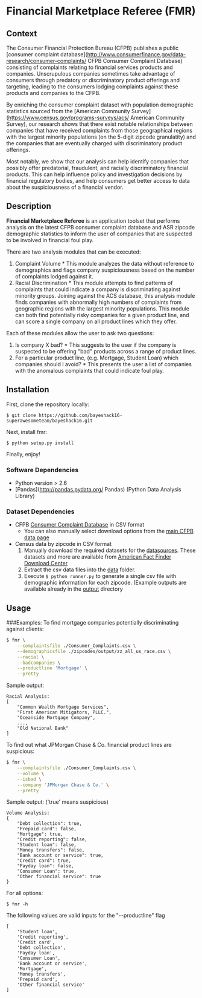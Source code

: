 # Financial Marketplace Referee (FMR)

## Context

The Consumer Financial Protection Bureau (CFPB) publishes a public [consumer complaint database](http://www.consumerfinance.gov/data-research/consumer-complaints/ CFPB Consumer Complaint Database) consisting of complaints relating to financial services products and companies. Unscrupulous companies sometimes take advantage of consumers through predatory or discriminatory product offerings and targeting, leading to the consumers lodging complaints against these products and companies to the CFPB. <p>

By enriching the consumer complaint dataset with population demographic statistics sourced from the [American Community Survey](https://www.census.gov/programs-surveys/acs/ American Community Survey), our research shows that there exist notable relationships between companies that have received complaints from those geographical regions with the largest minority populations (on the 5-digit zipcode granulatity) and the companies that are eventually charged with discriminatory product offerings. <p>

Most notably, we show that our analysis can help identify companies that possibly offer predatorial, fraudulent, and racially discriminatory financial products. This can help influence policy and investigation decisions by financial regulatory bodies, and help consumers get better access to data about the suspiciousness of a financial vendor.<p>

## Description

**__Financial Marketplace Referee__** is an application toolset that performs analysis on the latest CFPB consumer complaint database and ASR zipcode demographic statistics to inform the user of companies that are suspected to be involved in financial foul play.

There are two analysis modules that can be executed:
  1. Complaint Volume
    * This module analyzes the data without reference to demographics and flags company suspiciousness based on the number of complaints lodged against it.
  2. Racial Discrimination
    * This module attempts to find patterns of complaints that could indicate a company is discriminating against minority groups. Joining against the ACS database, this analysis module finds companies with abnormally high numbers of complaints from geographic regions with the largest minority populations. This module can both find potentially risky companies for a given product line, and can score a single company on all product lines which they offer.

Each of these modules allow the user to ask two questions:
  1. Is company X bad?
    * This suggests to the user if the company is suspected to be offering "bad" products across a range of product lines.
  2. For a particular product line, (e.g. Mortgage, Student Loan) which companies should I avoid?
    * This presents the user a list of companies with the anomalous complaints that could indicate foul play.

## Installation

First, clone the repository locally:
```
$ git clone https://github.com/bayeshack16-superawesometeam/bayeshack16.git
```

Next, install fmr:
```
$ python setup.py install
```

Finally, enjoy!

### Software Dependencies
* Python version > 2.6
* [Pandas](http://pandas.pydata.org/ Pandas) (Python Data Analysis Library)

### Dataset Dependencies
* CFPB [Consumer Complaint Database](https://data.consumerfinance.gov/views/s6ew-h6mp/rows.csv) in CSV format
     * You can also manually select download options from the [main CFPB data page](http://www.consumerfinance.gov/data-research/consumer-complaints/#download-the-data)
* Census data by zipcode in CSV format
    1. Manually download the required datasets for the [datasources](zipcodes/datasources.py). These datasets and more are available from [American Fact Finder Download Center](http://factfinder.census.gov/faces/nav/jsf/pages/download_center.xhtml)
    2. Extract the csv data files into the [data](zipcodes/data) folder.
    3. Execute `$ python runner.py` to generate a single csv file with demographic information for each zipcode. (Example outputs are available already in the [output](zipcodes/output) directory

## Usage
###Examples:
To find mortgage companies potentially discriminating against clients:
```bash
$ fmr \
	--complaintsfile ./Consumer_Complaints.csv \
	--demographicsfile ./zipcodes/output/zz_all_us_race.csv \
	--racial \
	--badcompanies \
	--productline 'Mortgage' \
	--pretty
```
Sample output:
```
Racial Analysis:
[
    "Common Wealth Mortgage Services",
    "First American Mitigators, PLLC.",
    "Oceanside Mortgage Company",
    ...,
    "Old National Bank"
]
```
To find out what JPMorgan Chase & Co. financial product lines are suspicious:
```bash
$ fmr \
	--complaintsfile ./Consumer_Complaints.csv \
	--volume \
	--isbad \
	--company 'JPMorgan Chase & Co.' \
	--pretty
```
Sample output: ('true' means suspicious)
```
Volume Analysis:
{
    "Debt collection": true,
    "Prepaid card": false,
    "Mortgage": true,
    "Credit reporting": false,
    "Student loan": false,
    "Money transfers": false,
    "Bank account or service": true,
    "Credit card": true,
    "Payday loan": false,
    "Consumer Loan": true,
    "Other financial service": true
}
```
For all options:
```
$ fmr -h
```
The following values are valid inputs for the "--productline" flag
```
[
    'Student loan',
    'Credit reporting',
    'Credit card',
    'Debt collection',
    'Payday loan',
    'Consumer Loan',
    'Bank account or service',
    'Mortgage',
    'Money transfers',
    'Prepaid card',
    'Other financial service'
]
```
